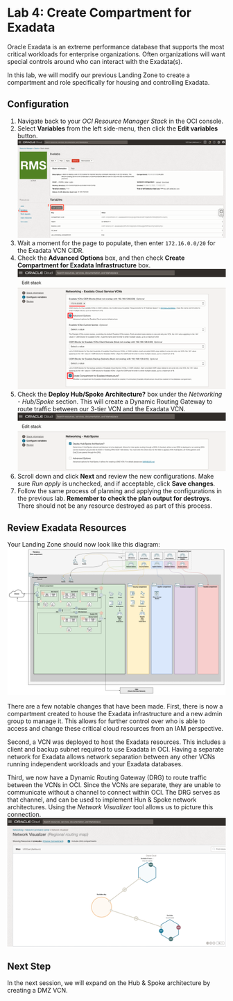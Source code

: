 # Lab 4: Create Compartment for Exadata

Oracle Exadata is an extreme performance database that supports the most critical workloads for enterprise organizations. Often organizations will want special controls around who can interact with the Exadata(s).

In this lab, we will modify our previous Landing Zone to create a compartment and role specifically for housing and controlling Exadata.

## Configuration

1. Navigate back to your _OCI Resource Manager Stack_ in the OCI console.
2. Select __Variables__ from the left side-menu, then click the __Edit variables__ button. ![Navigate to Edit Variables](images/stack_variables.png "Stack variables")
3. Wait a moment for the page to populate, then enter `172.16.0.0/20` for the Exadata VCN CIDR.
4. Check the __Advanced Options__ box, and then check __Create Compartment for Exadata Infrastructure__ box. ![Exadata Configurations](images/exadata_config.png " ")
5. Check the __Deploy Hub/Spoke Architecture?__ box under the _Networking - Hub/Spoke_ section. This will create a Dynamic Routing Gateway to route traffic between our 3-tier VCN and the Exadata VCN. ![Hub/Spoke Configuration](images/lab4_hub_spoke_config.png "Hub & Spoke")
6. Scroll down and click __Next__ and review the new configurations. Make sure _Run apply_ is unchecked, and if acceptable, click __Save changes__.
7. Follow the same process of planning and applying the configurations in the previous lab. __Remember to check the plan output for destroys__. There should not be any resource destroyed as part of this process.

## Review Exadata Resources

Your Landing Zone should now look like this diagram: ![Exadata VCN](images/Exadata_VCN.png "Landing Zone with Exadata")

There are a few notable changes that have been made. First, there is now a compartment created to house the Exadata infrastructure and a new admin group to manage it. This allows for further control over who is able to access and change these critical cloud resources from an IAM perspective.

Second, a VCN was deployed to host the Exadata resources. This includes a client and backup subnet required to use Exadata in OCI. Having a separate network for Exadata allows network separation between any other VCNs running independent workloads and your Exadata databases.

Third, we now have a Dynamic Routing Gateway (DRG) to route traffic between the VCNs in OCI. Since the VCNs are separate, they are unable to communicate without a channel to connect within OCI. The DRG serves as that channel, and can be used to implement Hun & Spoke network architectures. Using the _Network Visualizer_ tool allows us to picture this connection. ![Exadata Network Topology](images/exadata_topology.png "Exadata Network")

## Next Step

In the next session, we will expand on the Hub & Spoke architecture by creating a DMZ VCN.

